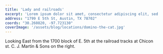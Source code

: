 ```yaml
---
title: 'Lady and railroads'
excerpt: 'Lorem ipsum dolor sit amet, consectetur adipiscing elit, sed do eiusmod tempor incididunt ut labore et dolore magna aliqua.'
address: "1799 E 5th St, Austin, TX 78702"
coords: "30.260820, -97.723130"
coverImage: '/assets/blog/locations/domino-the-cat.jpg'
---
```


Looking East from the 1700 block of E. 5th at the railroad tracks at Chicon st. C. J. Martin & Sons on the right.
